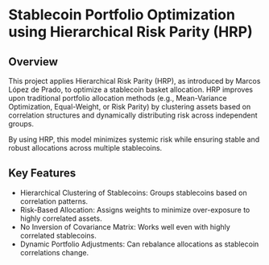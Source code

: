 # Stablecoin Portfolio Optimization using Hierarchical Risk Parity (HRP)
## Overview
This project applies Hierarchical Risk Parity (HRP), as introduced by Marcos López de Prado, to optimize a stablecoin basket allocation. HRP improves upon traditional portfolio allocation methods (e.g., Mean-Variance Optimization, Equal-Weight, or Risk Parity) by clustering assets based on correlation structures and dynamically distributing risk across independent groups.

By using HRP, this model minimizes systemic risk while ensuring stable and robust allocations across multiple stablecoins.

## Key Features
- Hierarchical Clustering of Stablecoins: Groups stablecoins based on correlation patterns.
- Risk-Based Allocation: Assigns weights to minimize over-exposure to highly correlated assets.
- No Inversion of Covariance Matrix: Works well even with highly correlated stablecoins.
- Dynamic Portfolio Adjustments: Can rebalance allocations as stablecoin correlations change.
